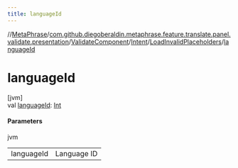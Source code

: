 ```yaml
---
title: languageId
---
```

//[MetaPhrase](../../../../../index.html)/[com.github.diegoberaldin.metaphrase.feature.translate.panel.validate.presentation](../../../index.html)/[ValidateComponent](../../index.html)/[Intent](../index.html)/[LoadInvalidPlaceholders](index.html)/[languageId](language-id.html)



# languageId



[jvm]\
val [languageId](language-id.html): [Int](https://kotlinlang.org/api/latest/jvm/stdlib/kotlin/-int/index.html)



#### Parameters


jvm

| | |
|---|---|
| languageId | Language ID |




